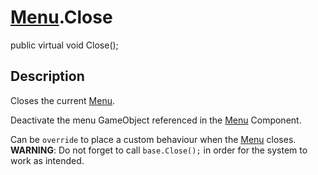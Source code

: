# [Menu](Menu).Close

public virtual void Close();

## Description

Closes the current [Menu](Menu).

Deactivate the menu GameObject referenced in the [Menu](Menu) Component.

Can be `override` to place a custom behaviour when the [Menu](Menu) closes.
**WARNING**: Do not forget to call `base.Close();` in order for the system to work as intended.